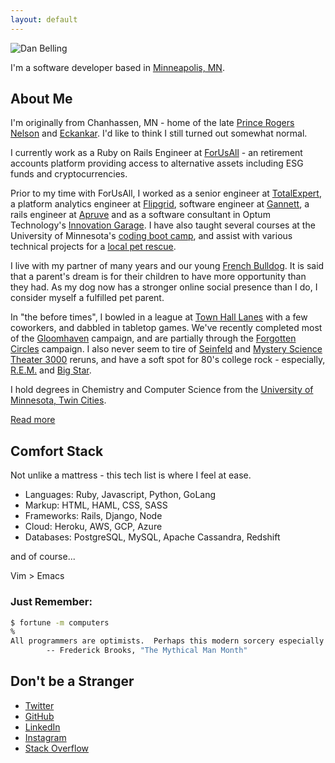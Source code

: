 ```yaml
---
layout: default
---
```


![Dan Belling](https://en.gravatar.com/userimage/98488740/fe9eb6e5003cf059795d5dc5251297c6.jpg?size=200)

I'm a software developer based in [Minneapolis, MN](https://www.minneapolismn.gov/).

## About Me

I'm originally from Chanhassen, MN - home of the late [Prince Rogers Nelson](https://en.wikipedia.org/wiki/Prince_(musician)) and [Eckankar](https://en.wikipedia.org/wiki/Eckankar). I'd like to think I still turned out somewhat normal.

I currently work as a Ruby on Rails Engineer at [ForUsAll](https://www.forusall.com) - an retirement accounts platform providing access to alternative assets including ESG funds and cryptocurrencies.

Prior to my time with ForUsAll, I worked as a senior engineer at [TotalExpert](https://totalexpert.com/), a platform analytics engineer at [Flipgrid](https://info.flipgrid.com), software engineer at [Gannett](https://www.gannett.com/), a rails engineer at [Apruve](https://www.apruve.com) and as a software consultant in Optum Technology's [Innovation Garage](http://www.thegarage.us). I have also taught several courses at the University of Minnesota's [coding boot camp](https://bootcamp.umn.edu/coding/), and assist with various technical projects for a [local pet rescue](https://www.therescuepack.org/).

I live with my partner of many years and our young [French Bulldog](https://www.instagram.com/faechunkymonkeythefrenchie/). It is said that a parent's dream is for their children to have more opportunity than they had. As my dog now has a stronger online social presence than I do, I consider myself a fulfilled pet parent.

In "the before times", I bowled in a league at [Town Hall Lanes](http://www.thlanes.com/) with a few coworkers, and dabbled in tabletop games. We've recently completed most of the [Gloomhaven](http://www.cephalofair.com/gloomhaven) campaign, and are partially through the [Forgotten Circles](https://cephalofair.com/collections/board-games/products/gloomhaven-forgotten-circles) campaign. I also never seem to tire of [Seinfeld](https://www.imdb.com/title/tt0098904/) and [Mystery Science Theater 3000](https://www.imdb.com/title/tt0094517/) reruns, and have a soft spot for 80's college rock - especially, [R.E.M.](https://remhq.com/) and [Big Star](https://www.npr.org/templates/story/story.php?storyId=123270136).

I hold degrees in Chemistry and Computer Science from the [University of Minnesota, Twin Cities](http://twin-cities.umn.edu).

[Read more](https://voyageminnesota.com/interview/rising-stars-meet-dan-belling-of-saint-louis-park/)

## Comfort Stack

Not unlike a mattress - this tech list is where I feel at ease.

* Languages: Ruby, Javascript, Python, GoLang
* Markup: HTML, HAML, CSS, SASS
* Frameworks: Rails, Django, Node
* Cloud: Heroku, AWS, GCP, Azure
* Databases: PostgreSQL, MySQL, Apache Cassandra, Redshift

and of course...

Vim > Emacs

### Just Remember:

~~~bash
$ fortune -m computers
%
All programmers are optimists.  Perhaps this modern sorcery especially attracts those who believe in happy endings and fairy godmothers.  Perhaps the hundreds of nitty frustrations drive away all but those who habitually focus on the end goal.  Perhaps it is merely that computers are young, programmers are younger, and the young are always optimists.  But however the selection process works, the result is indisputable: "This time it will surely run," or "I just found the last bug."
		-- Frederick Brooks, "The Mythical Man Month"
~~~

## Don't be a Stranger

* [Twitter](http://twitter.com/dan__irl__)
* [GitHub](http://github.com/dbelling)
* [LinkedIn](https://linkedin.com/in/danbelling)
* [Instagram](https://instagram.com/danbelling)
* [Stack Overflow](https://stackoverflow.com/users/4557209/danbelling)
